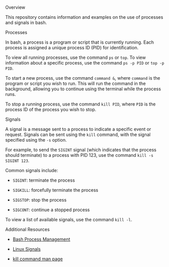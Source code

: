 Overview



This repository contains information and examples on the use of processes and signals in bash.

Processes



In bash, a process is a program or script that is currently running. Each process is assigned a unique process ID (PID) for identification.


To view all running processes, use the command `ps` or `top`. To view information about a specific process, use the command `ps -p PID` or `top -p PID`.

To start a new process, use the command `command &`, where `command` is the program or script you wish to run. This will run the command in the background, allowing you to continue using the terminal while the process runs.


To stop a running process, use the command `kill PID`, where `PID` is the process ID of the process you wish to stop.


Signals


A signal is a message sent to a process to indicate a specific event or request. Signals can be sent using the `kill` command, with the signal specified using the `-s` option.


For example, to send the `SIGINT` signal (which indicates that the process should terminate) to a process with PID 123, use the command `kill -s SIGINT 123`.


Common signals include:

- `SIGINT`: terminate the process

- `SIGKILL`: forcefully terminate the process

- `SIGSTOP`: stop the process

- `SIGCONT`: continue a stopped process


To view a list of available signals, use the command `kill -l`.


Additional Resources


- [Bash Process Management](https://ryanstutorials.net/bash-scripting-tutorial/bash-process-management.php)

- [Linux Signals](http://www.tldp.org/LDP/Bash-Beginners-Guide/html/sect_12_02.html)

- [kill command man page](http://manpages.ubuntu.com/manpages/xenial/man1/kill.1.html)


